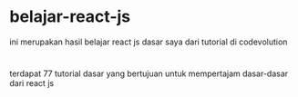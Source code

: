 # belajar-react-js

ini merupakan hasil belajar react js dasar saya dari tutorial di codevolution
#
terdapat 77 tutorial dasar yang bertujuan untuk mempertajam dasar-dasar dari react js
